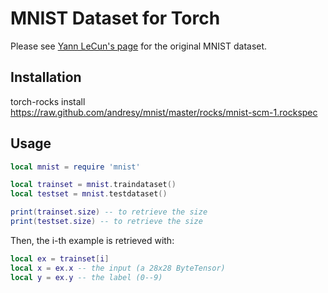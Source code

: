 # MNIST Dataset for Torch #

Please see [Yann LeCun's page](http://yann.lecun.com/exdb/mnist/) for the original MNIST dataset.

## Installation ##

torch-rocks install https://raw.github.com/andresy/mnist/master/rocks/mnist-scm-1.rockspec

## Usage ##

```lua
local mnist = require 'mnist'

local trainset = mnist.traindataset()
local testset = mnist.testdataset()

print(trainset.size) -- to retrieve the size
print(testset.size) -- to retrieve the size
```

Then, the i-th example is retrieved with:
```lua
local ex = trainset[i]
local x = ex.x -- the input (a 28x28 ByteTensor)
local y = ex.y -- the label (0--9)
```
